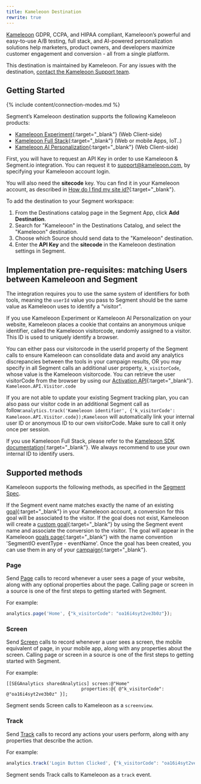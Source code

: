 ```yaml
---
title: Kameleoon Destination
rewrite: true
---
```


[Kameleoon](https://kameleoon.com/en) GDPR, CCPA, and HIPAA compliant, Kameleoon’s powerful and easy-to-use A/B testing, full stack, and AI-powered personalization solutions help marketers, product owners, and developers maximize customer engagement and conversion - all from a single platform.

This destination is maintained by Kameleoon. For any issues with the destination, [contact the Kameleoon Support team](mailto:support@kameleoon.com).


## Getting Started

{% include content/connection-modes.md %}

Segment’s Kameleoon destination supports the following Kameleoon products:
* [Kameleoon Experiment](https://www.kameleoon.com/en/platform/ab-testing-client-side){:target="_blank"} (Web Client-side)
* [Kameleoon Full Stack](https://www.kameleoon.com/en/platform/ab-testing-full-stack){:target="_blank"} (Web or mobile Apps, IoT..)
* [Kameleoon AI Personalization](https://www.kameleoon.com/en/platform/personalization){:target="_blank"} (Web Client-side)


First, you will have to request an API Key in order to use Kameleoon & Segment.io integration. You can request it to [support@kameleoon.com](mailto:support@kameleoon.com), by specifying your Kameleoon account login.

You will also need the **sitecode** key. You can find it in your Kameleoon account, as described in [How do I find my site id?](https://help.kameleoon.com/question/how-do-i-find-my-site-id/){:target="_blank"}.

To add the destination to your Segment workspace:

1. From the Destinations catalog page in the Segment App, click **Add Destination**.
2. Search for "Kameleoon" in the Destinations Catalog, and select the "Kameleoon" destination.
3. Choose which Source should send data to the "Kameleoon" destination.
4. Enter the **API Key** and the **sitecode** in the Kameleoon destination settings in Segment.

## Implementation pre-requisites: matching Users between Kameleoon and Segment

The integration requires you to use the same system of identifiers for both tools, meaning the `userId` value you pass to Segment should be the same value as Kameleoon uses to identify a “visitor”.

If you use Kameleoon Experiment or Kameleoon AI Personalization on your website, Kameleoon places a cookie that contains an anonymous unique identifier, called the Kameleoon visitorcode, randomly assigned to a visitor. This ID is used to uniquely identify a browser.

You can either pass our visitorcode in the userId property of the Segment calls to ensure Kameleoon can consolidate data and avoid any analytics discrepancies between the tools in your campaign results, OR you may specify in all Segment calls an additional user property, `k_visitorCode`, whose value is the Kameleoon visitorcode. You can retrieve the user visitorCode from the browser by using our [Activation API](https://developers.kameleoon.com/activation-api.html#visitor){:target="_blank"}. `Kameleoon.API.Visitor.code`

If you are not able to update your existing Segment tracking plan, you can also pass our visitor code in an additional Segment call as follow:`analytics.track('Kameleoon identifier', {'k_visitorCode': Kameleoon.API.Visitor.code});Kameleoon` will automatically link your internal user ID or anonymous ID to our own visitorCode. Make sure to call it only once per session.

If you use Kameleoon Full Stack, please refer to the [Kameleoon SDK documentation](https://developers.kameleoon.com/sdks-overview.html){:target="_blank"}. We always recommend to use your own internal ID to identify users.

## Supported methods

Kameleoon supports the following methods, as specified in the [Segment Spec](/docs/connections/spec).


If the Segment event name matches exactly the name of an existing [goal](https://help.kameleoon.com/create-new-goal/){:target="_blank"} in your Kameleoon account, a conversion for this goal will be associated to the visitor. If the goal does not exist, Kameleoon will create a [custom goal](https://help.kameleoon.com/create-new-goal/#Custom_goal){:target="_blank"} by using the Segment event name and associate the conversion to the visitor. The goal will appear in the Kameleoon [goals page](https://help.kameleoon.com/manage-goals/){:target="_blank"} with the name convention 'SegmentIO eventType - eventName'. Once the goal has been created, you can use them in any of your [campaign](https://help.kameleoon.com/set-up-goal-campaign/){:target="_blank"}.


### Page

Send [Page](/docs/connections/spec/page/) calls to record whenever a user sees a page of your website, along with any optional properties about the page. Calling page or screen in a source is one of the first steps to getting started with Segment.

For example:

```js
analytics.page('Home', {"k_visitorCode": "oa16i4syt2ve3b0z"});
```


### Screen

Send [Screen](/docs/connections/spec/screen/) calls to record whenever a user sees a screen, the mobile equivalent of page, in your mobile app, along with any properties about the screen. Calling page or screen in a source is one of the first steps to getting started with Segment.

For example:

```obj-c
[[SEGAnalytics sharedAnalytics] screen:@"Home"
                            properties:@{ @"k_visitorCode": @"oa16i4syt2ve3b0z" }];
```

Segment sends Screen calls to Kameleoon as a `screenview`.


### Track

Send [Track](/docs/connections/spec/track/) calls to record any actions your users perform, along with any properties that describe the action.

For example:

```js
analytics.track('Login Button Clicked', {"k_visitorCode": "oa16i4syt2ve3b0z"});
```

Segment sends Track calls to Kameleoon as a `track` event.
